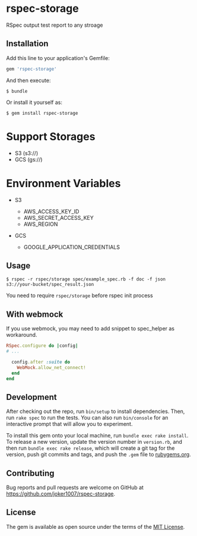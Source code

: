 # rspec-storage

RSpec output test report to any stroage

## Installation

Add this line to your application's Gemfile:

```ruby
gem 'rspec-storage'
```

And then execute:

    $ bundle

Or install it yourself as:

    $ gem install rspec-storage

# Support Storages

- S3 (s3://)
- GCS (gs://)

# Environment Variables

- S3
  - AWS_ACCESS_KEY_ID
  - AWS_SECRET_ACCESS_KEY
  - AWS_REGION

- GCS
  - GOOGLE_APPLICATION_CREDENTIALS

## Usage

```
$ rspec -r rspec/storage spec/example_spec.rb -f doc -f json s3://your-bucket/spec_result.json
```

You need to require `rspec/storage` before rspec init process

## With webmock

If you use webmock, you may need to add snippet to spec_helper as workaround.

```ruby
RSpec.configure do |config|
# ...

  config.after :suite do
    WebMock.allow_net_connect!
  end
end
```

## Development

After checking out the repo, run `bin/setup` to install dependencies. Then, run `rake spec` to run the tests. You can also run `bin/console` for an interactive prompt that will allow you to experiment.

To install this gem onto your local machine, run `bundle exec rake install`. To release a new version, update the version number in `version.rb`, and then run `bundle exec rake release`, which will create a git tag for the version, push git commits and tags, and push the `.gem` file to [rubygems.org](https://rubygems.org).

## Contributing

Bug reports and pull requests are welcome on GitHub at https://github.com/joker1007/rspec-storage.


## License

The gem is available as open source under the terms of the [MIT License](http://opensource.org/licenses/MIT).

